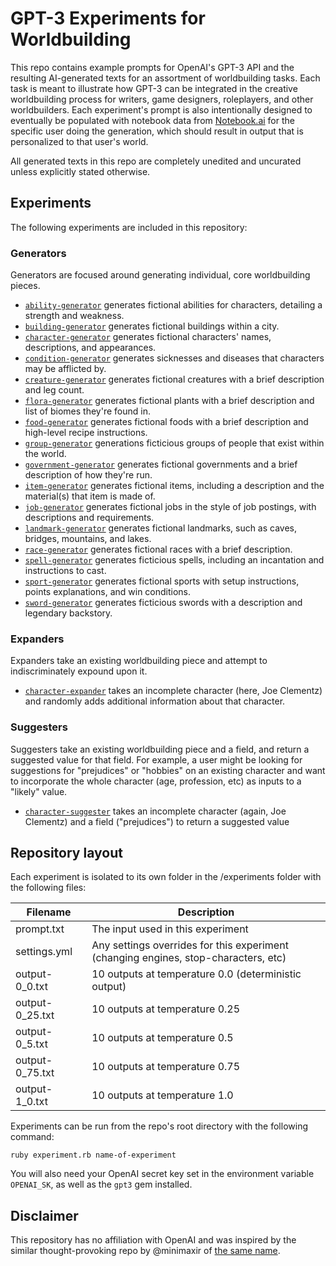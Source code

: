 #  GPT-3 Experiments for Worldbuilding

This repo contains example prompts for OpenAI's GPT-3 API and the resulting AI-generated texts for an assortment of worldbuilding tasks. Each task is meant to illustrate how GPT-3 can be integrated in the creative worldbuilding process for writers, game designers, roleplayers, and other worldbuilders. Each experiment's prompt is also intentionally designed to eventually be populated with notebook data from [Notebook.ai](https://www.notebook.ai) for the specific user doing the generation, which should result in output that is personalized to that user's world.

All generated texts in this repo are completely unedited and uncurated unless explicitly stated otherwise.

## Experiments

The following experiments are included in this repository:

### Generators

Generators are focused around generating individual, core worldbuilding pieces.

* [`ability-generator`](https://github.com/indentlabs/gpt-3-experiments/tree/master/experiments/ability-generator) generates fictional abilities for characters, detailing a strength and weakness.
* [`building-generator`](https://github.com/indentlabs/gpt-3-experiments/tree/master/experiments/building-generator) generates fictional buildings within a city.
* [`character-generator`](https://github.com/indentlabs/gpt-3-experiments/tree/master/experiments/character-generator) generates fictional characters' names, descriptions, and appearances. 
* [`condition-generator`](https://github.com/indentlabs/gpt-3-experiments/tree/master/experiments/condition-generator) generates sicknesses and diseases that characters may be afflicted by.
* [`creature-generator`](https://github.com/indentlabs/gpt-3-experiments/tree/master/experiments/creature-generator) generates fictional creatures with a brief description and leg count.
* [`flora-generator`](https://github.com/indentlabs/gpt-3-experiments/tree/master/experiments/flora-generator) generates fictional plants with a brief description and list of biomes they're found in.
* [`food-generator`](https://github.com/indentlabs/gpt-3-experiments/tree/master/experiments/food-generator) generates fictional foods with a brief description and high-level recipe instructions.
* [`group-generator`](https://github.com/indentlabs/gpt-3-experiments/tree/master/experiments/group-generator) generations ficticious groups of people that exist within the world.
* [`government-generator`](https://github.com/indentlabs/gpt-3-experiments/tree/master/experiments/government-generator) generates fictional governments and a brief description of how they're run.
* [`item-generator`](https://github.com/indentlabs/gpt-3-experiments/tree/master/experiments/item-generator) generates fictional items, including a description and the material(s) that item is made of.
* [`job-generator`](https://github.com/indentlabs/gpt-3-experiments/tree/master/experiments/job-generator) generates fictional jobs in the style of job postings, with descriptions and requirements.
* [`landmark-generator`](https://github.com/indentlabs/gpt-3-experiments/tree/master/experiments/landmark-generator) generates fictional landmarks, such as caves, bridges, mountains, and lakes.
* [`race-generator`](https://github.com/indentlabs/gpt-3-experiments/tree/master/experiments/race-generator) generates fictional races with a brief description.
* [`spell-generator`](https://github.com/indentlabs/gpt-3-experiments/tree/master/experiments/spell-generator) generates ficticious spells, including an incantation and instructions to cast.
* [`sport-generator`](https://github.com/indentlabs/gpt-3-experiments/tree/master/experiments/sport-generator) generates fictional sports with setup instructions, points explanations, and win conditions.
* [`sword-generator`](https://github.com/indentlabs/gpt-3-experiments/tree/master/experiments/sword-generator) generates ficticious swords with a description and legendary backstory.

### Expanders

Expanders take an existing worldbuilding piece and attempt to indiscriminately expound upon it.

* [`character-expander`](https://github.com/indentlabs/gpt-3-experiments/tree/master/experiments/character-expander) takes an incomplete character (here, Joe Clementz) and randomly adds additional information about that character.

### Suggesters

Suggesters take an existing worldbuilding piece and a field, and return a suggested value for that field. For example, a user might be looking for suggestions for "prejudices" or "hobbies" on an existing character and want to incorporate the whole character (age, profession, etc) as inputs to a "likely" value.

* [`character-suggester`](https://github.com/indentlabs/gpt-3-experiments/tree/master/experiments/character-suggester) takes an incomplete character (again, Joe Clementz) and a field ("prejudices") to return a suggested value

## Repository layout

Each experiment is isolated to its own folder in the /experiments folder with the following files:

| Filename        | Description                                                                         |
|-----------------|-------------------------------------------------------------------------------------|
| prompt.txt      | The input used in this experiment                                                   |
| settings.yml    | Any settings overrides for this experiment (changing engines, stop-characters, etc) |
| output-0_0.txt  | 10 outputs at temperature 0.0 (deterministic output)                                |
| output-0_25.txt | 10 outputs at temperature 0.25                                                      |
| output-0_5.txt  | 10 outputs at temperature 0.5                                                       |
| output-0_75.txt | 10 outputs at temperature 0.75                                                      |
| output-1_0.txt  | 10 outputs at temperature 1.0                                                       |

Experiments can be run from the repo's root directory with the following command:

```
ruby experiment.rb name-of-experiment
```

You will also need your OpenAI secret key set in the environment variable `OPENAI_SK`, as well as the `gpt3` gem installed.

## Disclaimer

This repository has no affiliation with OpenAI and was inspired by the similar thought-provoking repo by @minimaxir of [the same name](https://github.com/minimaxir/gpt-3-experiments).